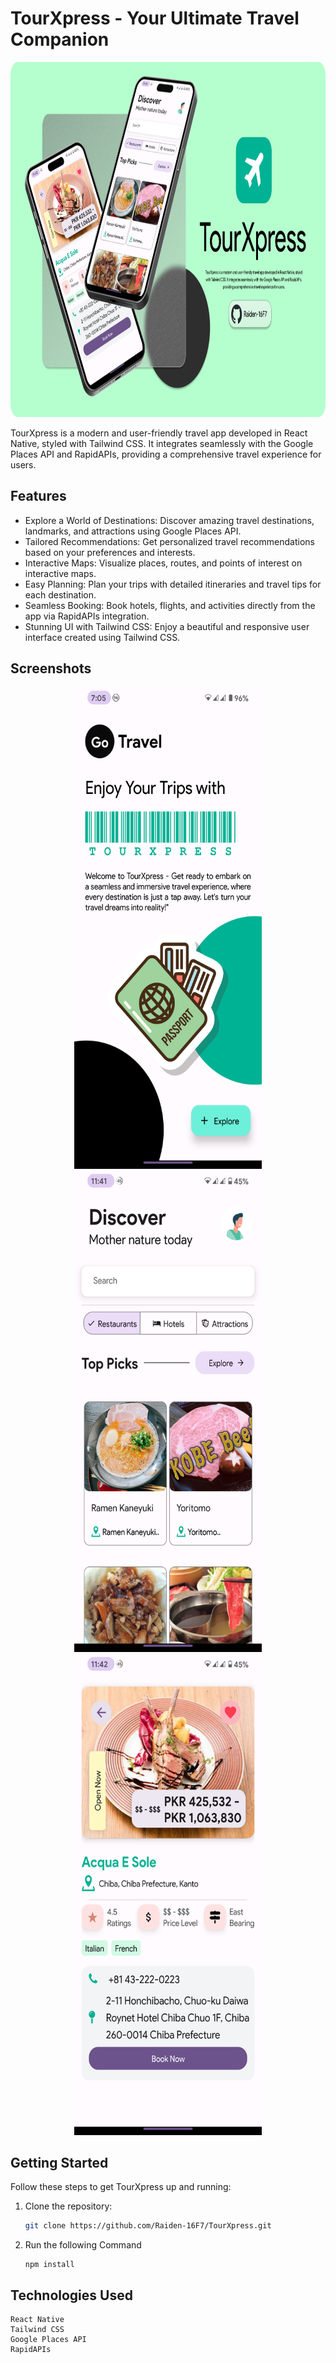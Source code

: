 # TourXpress - Your Ultimate Travel Companion
<img src="https://github.com/Raiden-16F7/TourXpress/blob/master/Cover.png" alt="TourXpress Logo" width="1024" height="568" />

TourXpress is a modern and user-friendly travel app developed in React Native, styled with Tailwind CSS. It integrates seamlessly with the Google Places API and RapidAPIs, providing a comprehensive travel experience for users.

## Features

- Explore a World of Destinations: Discover amazing travel destinations, landmarks, and attractions using Google Places API.
- Tailored Recommendations: Get personalized travel recommendations based on your preferences and interests.
- Interactive Maps: Visualize places, routes, and points of interest on interactive maps.
- Easy Planning: Plan your trips with detailed itineraries and travel tips for each destination.
- Seamless Booking: Book hotels, flights, and activities directly from the app via RapidAPIs integration.
- Stunning UI with Tailwind CSS: Enjoy a beautiful and responsive user interface created using Tailwind CSS.

## Screenshots
<p align="center">
<img src="https://github.com/Raiden-16F7/TourXpress/blob/master/screenshots/Screenshot_20230830-190507_Expo_Go.png" alt="TourXpress Logo" width="300" height="770" />
<img src="https://github.com/Raiden-16F7/TourXpress/blob/master/screenshots/Screenshot_20230831-114110_TourXpress.png" alt="TourXpress Logo" width="300" height="770" />
<img src="https://github.com/Raiden-16F7/TourXpress/blob/master/screenshots/Screenshot_20230831-114202_TourXpress.png" alt="TourXpress Logo" width="300" height="770" />
</p>

## Getting Started

Follow these steps to get TourXpress up and running:

1. Clone the repository:

   ```bash
   git clone https://github.com/Raiden-16F7/TourXpress.git

2. Run the following Command
   ```
   npm install

## Technologies Used

    React Native
    Tailwind CSS
    Google Places API
    RapidAPIs
